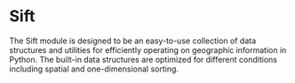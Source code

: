 # Sift

The Sift module is designed to be an easy-to-use collection of data structures and utilities for efficiently operating on geographic information in Python. The built-in data structures are optimized for different conditions including spatial and one-dimensional sorting.
